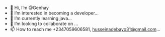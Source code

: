 - 👋 Hi, I’m @Genhay
- 👀 I’m interested in becoming a developer...
- 🌱 I’m currently learning java...
- 💞️ I’m looking to collaborate on ...
- 📫 How to reach me +2347059606581, husseinadebayo31@gmail.com...

<!---
Genhay/Genhay is a ✨ special ✨ repository because its `README.md` (this file) appears on your GitHub profile.
You can click the Preview link to take a look at your changes.
--->
